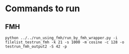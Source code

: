 # Commands to run

## FMH
```
python ../../run_using_fmh/run_by_fmh_wrapper.py -i filelist_testrun_fmh -k 21 -s 1000 -m cosine -c 128 -o testrun_fmh_output2 -S 42 -p
```
